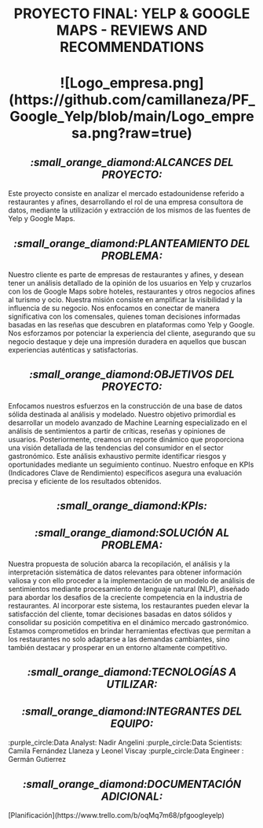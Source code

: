 <h1 align="center">PROYECTO FINAL: YELP & GOOGLE MAPS - REVIEWS AND RECOMMENDATIONS</h1>

<h1 align="center">![Logo_empresa.png](https://github.com/camillaneza/PF_Google_Yelp/blob/main/Logo_empresa.png?raw=true)</h1>


<h2 align="center"><b><i>:small_orange_diamond:ALCANCES DEL PROYECTO:</i></b></h2>
Este proyecto consiste en analizar el mercado estadounidense referido a restaurantes y afines, desarrollando el rol de una empresa consultora de datos, mediante la utilización y extracción de los mismos de las fuentes de Yelp y Google Maps.

<h2 align="center"><b><i>:small_orange_diamond:PLANTEAMIENTO DEL PROBLEMA:</i></b></h2>
Nuestro cliente es parte de empresas de restaurantes y afines, y desean tener un análisis detallado de la opinión de los usuarios en Yelp y cruzarlos con los de Google Maps sobre hoteles, restaurantes y otros negocios afines al turismo y ocio. Nuestra misión consiste en amplificar la visibilidad y la influencia de su negocio. Nos enfocamos en conectar de manera significativa con los comensales, quienes toman decisiones informadas basadas en las reseñas que descubren en plataformas como Yelp y Google. Nos esforzamos por potenciar la experiencia del cliente, asegurando que su negocio destaque y deje una impresión duradera en aquellos que buscan experiencias auténticas y satisfactorias.

<h2 align="center"><b><i>:small_orange_diamond:OBJETIVOS DEL PROYECTO:</i></b></h2>
Enfocamos nuestros esfuerzos en la construcción de una base de datos sólida destinada al análisis y modelado. Nuestro objetivo primordial es desarrollar un modelo avanzado de Machine Learning especializado en el análisis de sentimientos a partir de críticas, reseñas y opiniones de usuarios.
Posteriormente, creamos un reporte dinámico que proporciona una visión detallada de las tendencias del consumidor en el sector gastronómico. Este análisis exhaustivo permite identificar riesgos y oportunidades mediante un seguimiento continuo. Nuestro enfoque en KPIs (Indicadores Clave de Rendimiento) específicos asegura una evaluación precisa y eficiente de los resultados obtenidos.

<h2 align="center"><b><i>:small_orange_diamond:KPIs:</i></b></h2>

<h2 align="center"><b><i>:small_orange_diamond:SOLUCIÓN AL PROBLEMA:</i></b></h2>
Nuestra propuesta de solución abarca la recopilación, el análisis y la interpretación sistemática de datos relevantes para obtener información valiosa y con ello proceder a la implementación de un modelo de análisis de sentimientos mediante procesamiento de lenguaje natural (NLP), diseñado para abordar los desafíos de la creciente competencia en la industria de restaurantes. Al incorporar este sistema, los restaurantes pueden elevar la satisfacción del cliente, tomar decisiones basadas en datos sólidos y consolidar su posición competitiva en el dinámico mercado gastronómico. Estamos comprometidos en brindar herramientas efectivas que permitan a los restaurantes no solo adaptarse a las demandas cambiantes, sino también destacar y prosperar en un entorno altamente competitivo.

<h2 align="center"><b><i>:small_orange_diamond:TECNOLOGÍAS A UTILIZAR:</i></b></h2>

<h2 align="center"><b><i>:small_orange_diamond:INTEGRANTES DEL EQUIPO:</i></b></h2>
:purple_circle:Data Analyst: Nadir Angelini
:purple_circle:Data Scientists: Camila Fernández Llaneza y Leonel Viscay
:purple_circle:Data Engineer : Germán Gutierrez

<h2 align="center"><b><i>:small_orange_diamond:DOCUMENTACIÓN ADICIONAL:</i></b></h2>
[Planificación](https://www.trello.com/b/oqMq7m68/pfgoogleyelp)
